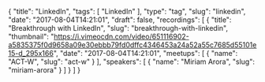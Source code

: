 {
  "title": "LinkedIn",
  "tags": [
    "LinkedIn"
  ],
  "type": "tag",
  "slug": "linkedin",
  "date": "2017-08-04T14:21:01",
  "draft": false,
  "recordings": [
    {
      "title": "Breakthrough with LinkedIn",
      "slug": "breakthrough-with-linkedin",
      "thumbnail": "https://i.vimeocdn.com/video/651116902-a5835375f0d9658a09e30ebbb79fd0dffc4346453a24a52a55c7685d55101e15-d_295x166",
      "date": "2017-08-04T14:21:01",
      "meetups": [
        {
          "name": "ACT-W",
          "slug": "act-w"
        }
      ],
      "speakers": [
        {
          "name": "Miriam Arora",
          "slug": "miriam-arora"
        }
      ]
    }
  ]
}